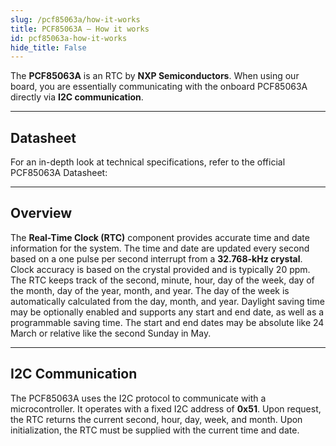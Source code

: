 ```yaml
---
slug: /pcf85063a/how-it-works 
title: PCF85063A – How it works
id: pcf85063a-how-it-works 
hide_title: False
---  
```


The **PCF85063A** is an RTC by **NXP Semiconductors**. When using our board, you are essentially communicating with the onboard PCF85063A directly via **I2C communication**.

<CenteredImage src="/img/pcf85063a/onboard.webp" alt="PCF85063A onboard" caption="PCF85063A onboard" />

---

## Datasheet

For an in-depth look at technical specifications, refer to the official PCF85063A Datasheet:  

<QuickLink  
  title="PCF85063A Datasheet"  
  description="Detailed technical documentation for the PCF85063A RTC"  
  url="https://soldered.com/productdata/2022/03/Soldered_PCF85063A_datasheet.pdf"  
/>  

---

## Overview

The **Real-Time Clock (RTC)** component provides accurate time and date information for the system. The time and date are updated every second based on a one pulse per second interrupt from a **32.768-kHz crystal**. Clock accuracy is based on the crystal provided and is typically 20 ppm.
The RTC keeps track of the second, minute, hour, day of the week, day of the month, day of the year, month, and year. The day of the week is automatically calculated from the day, month, and year. Daylight saving time may be optionally enabled and supports any start and end date, as well as a programmable saving time. The start and end dates may be absolute like 24 March or relative like the second Sunday in May.

---

## I2C Communication

The PCF85063A uses the I2C protocol to communicate with a microcontroller. It operates with a fixed I2C address of **0x51**. Upon request, the RTC returns the current second, hour, day, week, and month. Upon initialization, the RTC must be supplied with the current time and date.